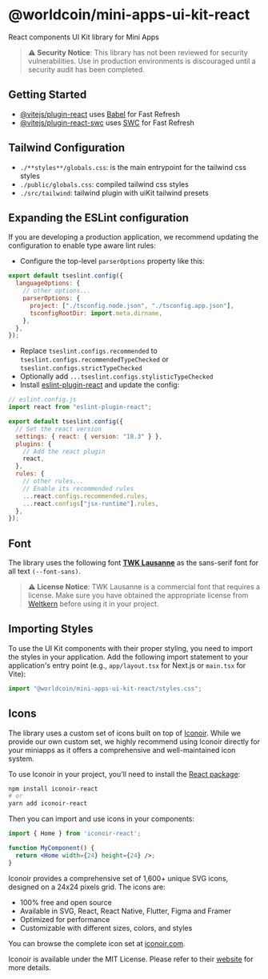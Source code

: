 # @worldcoin/mini-apps-ui-kit-react

React components UI Kit library for Mini Apps

> **⚠️ Security Notice**: This library has not been reviewed for security vulnerabilities. Use in production environments is discouraged until a security audit has been completed.

## Getting Started

- [@vitejs/plugin-react](https://github.com/vitejs/vite-plugin-react/blob/main/packages/plugin-react/README.md) uses [Babel](https://babeljs.io/) for Fast Refresh
- [@vitejs/plugin-react-swc](https://github.com/vitejs**/**vite-plugin-react-swc) uses [SWC](https://swc.rs/) for Fast Refresh

## Tailwind **Configuration**

- `./**styles**/globals.css`: is the main entrypoint for the tailwind css styles
- `./public/globals.css`: compiled tailwind css styles
- `./src/tailwind`: tailwind plugin with uiKit tailwind presets

## Expanding the ESLint configuration

If you are developing a production application, we recommend updating the configuration to enable type aware lint rules:

- Configure the top-level `parserOptions` property like this:

```js
export default tseslint.config({
  languageOptions: {
    // other options...
    parserOptions: {
      project: ["./tsconfig.node.json", "./tsconfig.app.json"],
      tsconfigRootDir: import.meta.dirname,
    },
  },
});
```

- Replace `tseslint.configs.recommended` to `tseslint.configs.recommendedTypeChecked` or `tseslint.configs.strictTypeChecked`
- Optionally add `...tseslint.configs.stylisticTypeChecked`
- Install [eslint-plugin-react](https://github.com/jsx-eslint/eslint-plugin-react) and update the config:

```js
// eslint.config.js
import react from "eslint-plugin-react";

export default tseslint.config({
  // Set the react version
  settings: { react: { version: "18.3" } },
  plugins: {
    // Add the react plugin
    react,
  },
  rules: {
    // other rules...
    // Enable its recommended rules
    ...react.configs.recommended.rules,
    ...react.configs["jsx-runtime"].rules,
  },
});
```

## Font

The library uses the following font **[TWK Lausanne](https://weltkern.com/typefaces/lausanne)** as the sans-serif font for all text `(--font-sans)`. 

> **⚠️ License Notice**: TWK Lausanne is a commercial font that requires a license. Make sure you have obtained the appropriate license from [Weltkern](https://weltkern.com/typefaces/lausanne) before using it in your project.


## Importing Styles

To use the UI Kit components with their proper styling, you need to import the styles in your application. Add the following import statement to your application's entry point (e.g., `app/layout.tsx` for Next.js or `main.tsx` for Vite):

```typescript
import "@worldcoin/mini-apps-ui-kit-react/styles.css";
```

## Icons

The library uses a custom set of icons built on top of [Iconoir](https://iconoir.com/). While we provide our own custom set, we highly recommend using Iconoir directly for your miniapps as it offers a comprehensive and well-maintained icon system.

To use Iconoir in your project, you'll need to install the [React package](https://www.npmjs.com/package/iconoir-react):

```bash
npm install iconoir-react
# or
yarn add iconoir-react
```

Then you can import and use icons in your components:

```jsx
import { Home } from 'iconoir-react';

function MyComponent() {
  return <Home width={24} height={24} />;
}
```

Iconoir provides a comprehensive set of 1,600+ unique SVG icons, designed on a 24x24 pixels grid. The icons are:
- 100% free and open source
- Available in SVG, React, React Native, Flutter, Figma and Framer
- Optimized for performance
- Customizable with different sizes, colors, and styles

You can browse the complete icon set at [iconoir.com](https://iconoir.com/).

Iconoir is available under the MIT License. Please refer to their [website](https://iconoir.com/) for more details. 